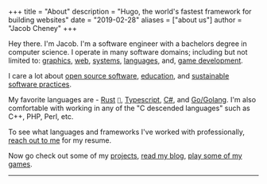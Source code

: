 +++
title = "About"
description = "Hugo, the world's fastest framework for building websites"
date = "2019-02-28"
aliases = ["about us"]
author = "Jacob Cheney"
+++



Hey there. I'm Jacob. I'm a software engineer with a bachelors degree in computer science. I operate in many software domains; including but not limited to: 
[graphics](/tags/graphics), 
[web](/tags/web),
[systems](/tags/systems),
[languages](/tags/languages),
and, [game development](/tags/game-development). 

I care a lot about [open source software](/tags/open-source), [education](/tags/education), and [sustainable software practices](/tags/sustainabilit). 

My favorite languages are -  [Rust](/tags/rust)<span class="nowrap"><span class="emojify"></span> <code>:crab:</code></span>, 
[Typescript](/tags/typescript), 
[C#](/tags/c#), 
and [Go/Golang](/tags/golang).
I'm also comfortable with working in any of the "C descended languages" such as C++, PHP, Perl, etc.

To see what languages and frameworks I've worked with professionally, [reach out to me](/contact/) for my resume.

Now go check out some of my [projects](/projects/), [read my blog](/posts/), [play some of my games]().

---